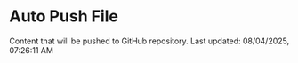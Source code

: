 # Auto Push File

Content that will be pushed to GitHub repository.
Last updated: 08/04/2025, 07:26:11 AM